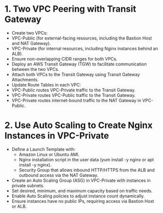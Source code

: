 # 1. Two VPC Peering with Transit Gateway
* Create two VPCs:
* VPC-Public (for external-facing resources, including the Bastion Host and NAT Gateway).
* VPC-Private (for internal resources, including Nginx instances behind an ALB).
* Ensure non-overlapping CIDR ranges for both VPCs.
* Deploy an AWS Transit Gateway (TGW) to facilitate communication between the two VPCs.
* Attach both VPCs to the Transit Gateway using Transit Gateway Attachments.
* Update Route Tables in each VPC:
* VPC-Public routes VPC-Private traffic to the Transit Gateway.
* VPC-Private routes VPC-Public traffic to the Transit Gateway.
* VPC-Private routes internet-bound traffic to the NAT Gateway in VPC-Public.

# 2. Use Auto Scaling to Create Nginx Instances in VPC-Private
* Define a Launch Template with:
    * Amazon Linux or Ubuntu AMI.
    * Nginx installation script in the user data (yum install -y nginx or apt install -y nginx).
    * Security Group that allows inbound HTTP/HTTPS from the ALB and outbound access via the NAT Gateway.
* Create an Auto Scaling Group (ASG) in VPC-Private with instances in private subnets.
* Set desired, minimum, and maximum capacity based on traffic needs.
* Enable Auto Scaling policies to adjust instance count dynamically.
* Ensure instances have no public IPs, requiring access via Bastion Host or ALB.